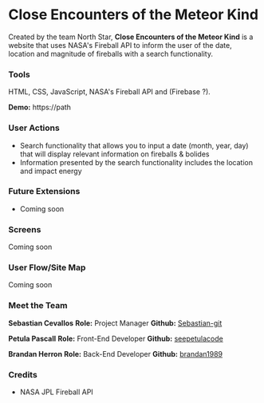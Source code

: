 # Close Encounters of the Meteor Kind

Created by the team North Star, **Close Encounters of the Meteor Kind** is a website that uses NASA's Fireball API to inform the user of the date, location and magnitude of fireballs with a search functionality.  

### Tools

HTML, CSS, JavaScript,  NASA's Fireball API and (Firebase ?).

**Demo:** https://path



### User Actions

-  Search functionality that allows you to input a date (month, year, day) that will display relevant information on fireballs & bolides
-  Information presented by the search functionality includes the location and impact energy



### Future Extensions

-  Coming soon


### Screens

Coming soon

### User Flow/Site Map 

Coming soon

### Meet the Team

**Sebastian Cevallos**
**Role:** Project Manager
**Github:** [Sebastian-git](https://github.com/Sebastian-git)

**Petula Pascall**
**Role:** Front-End Developer
**Github:** [seepetulacode](https://github.com/SeePetulaCode)

**Brandan Herron**
**Role:** Back-End Developer
**Github:** [brandan1989](https://github.com/brandan1989)



### Credits

- NASA JPL Fireball API
